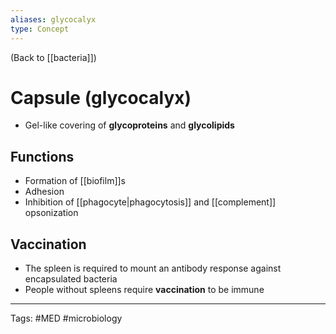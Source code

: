 ```yaml
---
aliases: glycocalyx
type: Concept
---
```


(Back to [[bacteria]])

# Capsule (glycocalyx)

- Gel-like covering of **glycoproteins** and **glycolipids**

## Functions
- Formation of [[biofilm]]s
- Adhesion
- Inhibition of [[phagocyte|phagocytosis]] and [[complement]] opsonization
## Vaccination
- The spleen is required to mount an antibody response against encapsulated bacteria
- People without spleens require **vaccination** to be immune

---
Tags: #MED #microbiology 